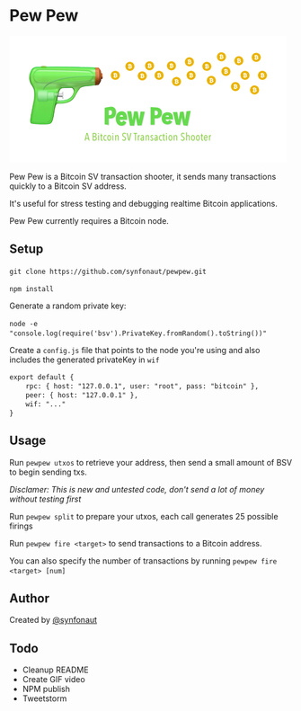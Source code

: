 # Pew Pew

![Pew Pew — A Bitcoin SV Transaction Shooter](./pewpew.png)

Pew Pew is a Bitcoin SV transaction shooter, it sends many transactions quickly to a Bitcoin SV address.

It's useful for stress testing and debugging realtime Bitcoin applications.

Pew Pew currently requires a Bitcoin node.

## Setup

`git clone https://github.com/synfonaut/pewpew.git`

`npm install`

Generate a random private key:

`node -e "console.log(require('bsv').PrivateKey.fromRandom().toString())"`

Create a `config.js` file that points to the node you're using and also includes the generated privateKey in `wif`

    export default {
        rpc: { host: "127.0.0.1", user: "root", pass: "bitcoin" },
        peer: { host: "127.0.0.1" },
        wif: "..."
    }

## Usage

Run `pewpew utxos` to retrieve your address, then send a small amount of BSV to begin sending txs.

*Disclamer: This is new and untested code, don't send a lot of money without testing first*

Run `pewpew split` to prepare your utxos, each call generates 25 possible firings

Run `pewpew fire <target>` to send transactions to a Bitcoin address.

You can also specify the number of transactions by running `pewpew fire <target> [num]`



## Author

Created by [@synfonaut](https://twitter.com/synfonaut)


## Todo
- Cleanup README
- Create GIF video
- NPM publish
- Tweetstorm

